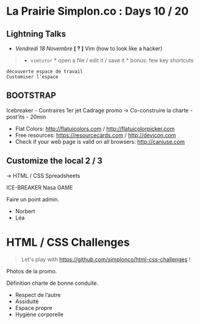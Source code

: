 # La Prairie Simplon.co : Days 10 / 20

## Lightning Talks

- _Vendredi 18 Novembre_ **[ ? ]** Vim (how to look like a hacker)
>   * `vimtutor`
    * open a file / edit it / save it
    * bonus: few key shortcuts

    découverte espace de travail
    Customiser l’espace

## BOOTSTRAP

Icebreaker - Contraires
1er jet Cadrage promo -> Co-construire la charte - post’its - 20min

* Flat Colors: http://flatuicolors.com / http://flatuicolorpicker.com
* Free resources: https://resourcecards.com / http://devicon.com
* Check if your web page is valid on all browsers: http://caniuse.com

## Customize the local 2 / 3

-> HTML / CSS Spreadsheets

ICE-BREAKER Nasa GAME

Faire un point admin.
- Norbert
- Léa

# HTML / CSS Challenges

> Let's play with https://github.com/simplonco/html-css-challenges !

Photos de la promo.

Définition charte de bonne conduite.
- Respect de l’autre
- Assiduité
- Espace propre
- Hygiène corporelle
